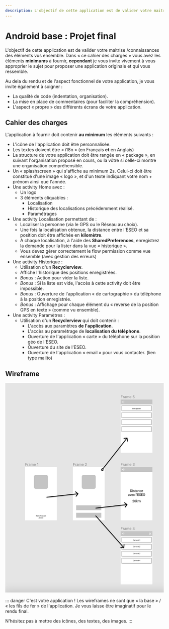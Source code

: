 ```yaml
---
description: L'objectif de cette application est de valider votre maitrise /connaissances des éléments vus ensemble. Dans « ce cahier des charges » vous avez les éléments **minimums** à fournir, **cependant** je vous invite vivement à vous approprier le sujet pour proposer une application originale et qui vous ressemble.
---
```


# Android base : Projet final

L'objectif de cette application est de valider votre maitrise /connaissances des éléments vus ensemble. Dans « ce cahier des charges » vous avez les éléments **minimums** à fournir, **cependant** je vous invite vivement à vous approprier le sujet pour proposer une application originale et qui vous ressemble.

Au dela du rendu et de l'aspect fonctionnel de votre application, je vous invite également à soigner :

- La qualité de code (indentation, organisation).
- La mise en place de commentaires (pour faciliter la compréhension).
- L'aspect « propre » des différents écrans de votre application.

## Cahier des charges

L'application à fournir doit contenir **au minimum** les éléments suivants :

- L'icône de l'application doit être personnalisée.
- Les textes doivent être « i18n » (en Français **et** en Anglais)
- La structure de votre application doit être rangée en « package », en suivant l'organisation proposé en cours, ou la vôtre si celle-ci montre une organisation compréhensible.
- Un « splashscreen » qui s'affiche au minimum 2s. Celui-ci doit être constitué d'une image « logo », et d'un texte indiquant votre nom + prénom ainsi que l'année.
- Une activity Home avec :
  - Un logo
  - 3 éléments cliquables :
    - Localisation
    - Historique des localisations précédemment réalisé.
    - Paramétrages
- Une activity Localisation permettant de :
  - Localiser la personne (via le GPS ou le Réseau au choix).
  - Une fois la localisation obtenue, la distance entre l'ESEO et sa position doit être affichée en **kilomètre**.
  - À chaque localisation, à l'aide des **SharedPreferences**, enregistrez la demande pour la lister dans la vue « historique ».
  - Vous devez gérer correctement le flow permission comme vue ensemble (avec gestion des erreurs)
- Une activity Historique :
  - Utilisation d'un **Recyclerview**.
  - Affiche l'historique des positions enregistrées.
  - _Bonus_ : Action pour vider la liste.
  - _Bonus_ : Si la liste est vide, l'accès à cette activity doit être impossible.
  - _Bonus_ : Ouverture de l'application « de cartographie » du téléphone à la position enregistrée.
  - _Bonus_ : Affichage pour chaque élément du « reverse de la position GPS en texte » (comme vu ensemble).
- Une activity Paramètres :
  - Utilisation d'un **Recyclerview** qui doit contenir :
    - L'accès aux paramètres **de l'application**.
    - L'accès au paramétrage de **localisation du téléphone**.
    - Ouverture de l'application « carte » du téléphone sur la position géo de l'ESEO.
    - Ouverture du site de l'ESEO.
    - Ouverture de l'application « email » pour vous contacter. (lien type mailto)

## Wireframe

![Wireframe](./ressources/app-base-wireframe.png)

::: danger C'est votre application !
Les wireframes ne sont que « la base » / « les fils de fer » de l'application. Je vous laisse être imaginatif pour le rendu final.

N'hésitez pas à mettre des icônes, des textes, des images.
:::
